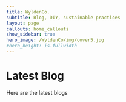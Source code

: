 ```yaml
---
title: WyldenCo.
subtitle: Blog, DIY, sustainable practices
layout: page
callouts: home_callouts
show_sidebar: true
hero_image: /WyldenCo/img/cover5.jpg
#hero_height: is-fullwidth
---
```


# Latest Blog

Here are the latest blogs
